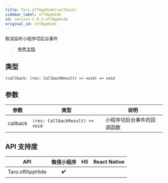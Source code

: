 ```yaml
---
title: Taro.offAppHide(callback)
sidebar_label: offAppHide
id: version-2.0.3-offAppHide
original_id: offAppHide
---
```


取消监听小程序切后台事件

> [参考文档](https://developers.weixin.qq.com/miniprogram/dev/api/base/app/app-event/wx.offAppHide.html)

## 类型

```tsx
(callback: (res: CallbackResult) => void) => void
```

## 参数

| 参数 | 类型 | 说明 |
| --- | --- | --- |
| callback | `(res: CallbackResult) => void` | 小程序切后台事件的回调函数 |

## API 支持度

| API | 微信小程序 | H5 | React Native |
| :---: | :---: | :---: | :---: |
| Taro.offAppHide | ✔️ |  |  |
